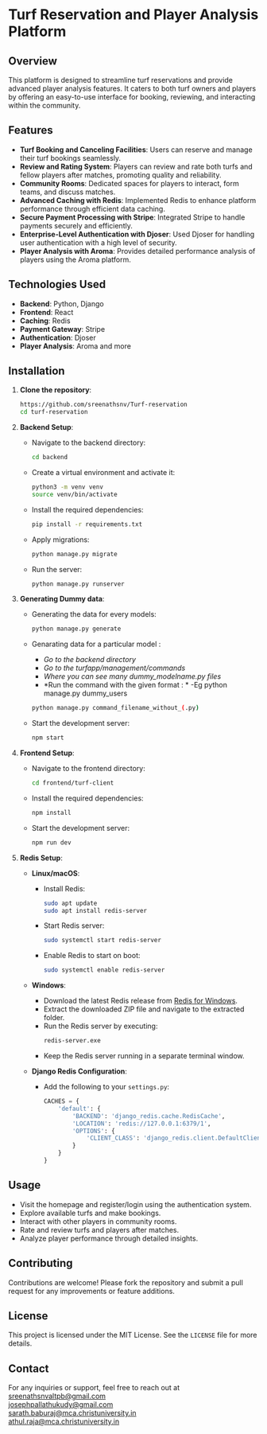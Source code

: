 # Turf Reservation and Player Analysis Platform

## Overview

This platform is designed to streamline turf reservations and provide advanced player analysis features. It caters to both turf owners and players by offering an easy-to-use interface for booking, reviewing, and interacting within the community.

## Features

- **Turf Booking and Canceling Facilities**: Users can reserve and manage their turf bookings seamlessly.
- **Review and Rating System**: Players can review and rate both turfs and fellow players after matches, promoting quality and reliability.
- **Community Rooms**: Dedicated spaces for players to interact, form teams, and discuss matches.
- **Advanced Caching with Redis**: Implemented Redis to enhance platform performance through efficient data caching.
- **Secure Payment Processing with Stripe**: Integrated Stripe to handle payments securely and efficiently.
- **Enterprise-Level Authentication with Djoser**: Used Djoser for handling user authentication with a high level of security.
- **Player Analysis with Aroma**: Provides detailed performance analysis of players using the Aroma platform.

## Technologies Used

- **Backend**: Python, Django
- **Frontend**: React
- **Caching**: Redis
- **Payment Gateway**: Stripe
- **Authentication**: Djoser
- **Player Analysis**: Aroma and more

## Installation

1. **Clone the repository**:
    ```bash
    https://github.com/sreenathsnv/Turf-reservation
    cd turf-reservation
    ```

2. **Backend Setup**:
    - Navigate to the backend directory:
      ```bash
      cd backend
      ```
    - Create a virtual environment and activate it:
      ```bash
      python3 -m venv venv
      source venv/bin/activate
      ```
    - Install the required dependencies:
      ```bash
      pip install -r requirements.txt
      ```
    - Apply migrations:
      ```bash
      python manage.py migrate
      ```
    - Run the server:
      ```bash
      python manage.py runserver
      ```
3. **Generating Dummy data**:
    - Generating the data for every models:
      
      ```bash
      python manage.py generate
      ```
    - Genarating data for a particular model :
        - *Go to the backend directory*
        - *Go to the turfapp/management/commands*
        - *Where you can see many dummy_modelname.py files*
        - *Run the command with the given format : *
        -Eg python manage.py dummy_users
      ```bash
      python manage.py command_filename_without_(.py)
      ```
    - Start the development server:
      ```bash
      npm start
4. **Frontend Setup**:
    - Navigate to the frontend directory:
      ```bash
      cd frontend/turf-client
      ```
    - Install the required dependencies:
      ```bash
      npm install
      ```
    - Start the development server:
      ```bash
      npm run dev
      ```
5. **Redis Setup**:
    - **Linux/macOS**:
      - Install Redis:
        ```bash
        sudo apt update
        sudo apt install redis-server
        ```
      - Start Redis server:
        ```bash
        sudo systemctl start redis-server
        ```
      - Enable Redis to start on boot:
        ```bash
        sudo systemctl enable redis-server
        ```
    - **Windows**:
      - Download the latest Redis release from [Redis for Windows](https://github.com/microsoftarchive/redis/releases).
      - Extract the downloaded ZIP file and navigate to the extracted folder.
      - Run the Redis server by executing:
        ```bash
        redis-server.exe
        ```
      - Keep the Redis server running in a separate terminal window.
      
    - **Django Redis Configuration**:
      - Add the following to your `settings.py`:
        ```python
        CACHES = {
            'default': {
                'BACKEND': 'django_redis.cache.RedisCache',
                'LOCATION': 'redis://127.0.0.1:6379/1',
                'OPTIONS': {
                    'CLIENT_CLASS': 'django_redis.client.DefaultClient',
                }
            }
        }
        ```

## Usage

- Visit the homepage and register/login using the authentication system.
- Explore available turfs and make bookings.
- Interact with other players in community rooms.
- Rate and review turfs and players after matches.
- Analyze player performance through detailed insights.

## Contributing

Contributions are welcome! Please fork the repository and submit a pull request for any improvements or feature additions.

## License

This project is licensed under the MIT License. See the `LICENSE` file for more details.

## Contact

For any inquiries or support, feel free to reach out at [sreenathsnvaltpb@gmail.com](mailto:sreenathsnvaltpb@gmail.com) \
[josephpallathukudy@gmail.com](mailto:josephpallathukudy@gmail.com)\
[sarath.baburaj@mca.christuniversity.in](mailto:sarath.baburaj@mca.christuniversity.in) \
[athul.raja@mca.christuniversity.in](mailto:athul.raja@mca.christuniversity.in) 
